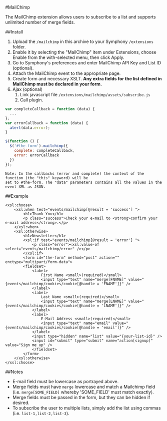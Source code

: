 #MailChimp

The MailChimp extension allows users to subscribe to a list and supports unlimited number of merge fields.

##Install

1. Upload the `/mailchimp` in this archive to your Symphony
   `/extensions` folder.
2. Enable it by selecting the "MailChimp" item under Extensions, choose Enable
   from the with-selected menu, then click Apply.
3. Go to Symphony's preferences and enter MailChimp API Key and List ID (optional).
4. Attach the MailChimp event to the appropriate page.
5. Create form and necessary XSLT. **Any extra fields for the list defined in MailChimp must be declared in your form.**
6. Ajax (optional)
	1. Link javascript file `/extensions/mailchimp/assets/subscribe.js`
	2. Call plugin.

````js
var completeCallback = function (data) {
  ...
};
var errorCallback = function (data) {
  alert(data.error);
}

$(function () {
  $('#the-form').mailchimp({
    complete: completeCallback,
    error: errorCallback 
  })
});
````

	Note: In the callbacks (error and complete) the context of the function (the "this" keyword) will be
	set to #the-form. The "data" parameters contains all the values in the event XML as JSON.

##Example

	<xsl:choose>
		<xsl:when test="events/mailchimp[@result = 'success'] ">
			<h1>Thank You</h1>
			<p class="success">Check your e-mail to <strong>confirm your e-mail address</strong>.</p>
		</xsl:when>
		<xsl:otherwise>
			<h1>Newsletter</h1>
			<xsl:if test="events/mailchimp[@result = 'error'] ">
				<p class="error"><xsl:value-of select="events/mailchimp/error" /></p>
			</xsl:if>
			<form id="the-form" method="post" action="" enctype="multipart/form-data">
			<fieldset>
				<label>
					First Name <small>(required)</small>
					<input type="text" name="merge[FNAME]" value="{events/mailchimp/cookies/cookie[@handle = 'FNAME']}" />
				</label>
				<label>
					Last Name <small>(required)</small> 
					<input type="text" name="merge[LNAME]" value="{events/mailchimp/cookies/cookie[@handle = 'LNAME']}" />
				</label>
				<label>
					E-Mail Address <small>(required)</small>
					<input type="text" name="email" value="{events/mailchimp/cookies/cookie[@handle = 'email']}" />
				</label>
				<input type="hidden" name="list" value="{your-list-id}" />
				<input id="submit" type="submit" name="action[signup]" value="Sign me up" />
				</fieldset>
			</form>
		</xsl:otherwise>
	</xsl:choose>
	

##Notes

+ E-mail field must be lowercase as portrayed above.
+ Merge fields must have `merge` lowercase and match a Mailchimp field (i.e. `merge[SOME_FIELD]` whereby 'SOME_FIELD' must match exactly).
+ Merge fields must be passed in the form, but they can be hidden if desired.
+ To subscribe the user to multiple lists, simply add the list using commas (i.e. `list-1,list-2,list-3`).
